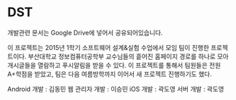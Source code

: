 # DST
개발관련 문서는 Google Drive에 넣어서 공유되어있습니다.

이 프로젝트는 2015년 1학기 소프트웨어 설계&실험 수업에서 모임 팀이 진행한 프로젝트이다.
부산대학교 정보컴퓨터공학부 교수님들의 흩어진 홈페이지 경로를 하나로 모아 개시글들을 열람하고 푸시알림을 받을 수 있다.
이 프로젝트를 통해서 팀원들은 전원 A+학점을 받았고, 팀은 다음 여름방학까지 이어서 새 프로젝트 진행하기도 했다.

Android 개발 : 김동민
웹 관리자 개발 : 이승민
iOS 개발 : 곽도영
서버 개발 : 곽도영

